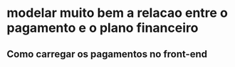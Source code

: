 # modelar muito bem a relacao entre o pagamento e o plano financeiro

## Como carregar os pagamentos no front-end

